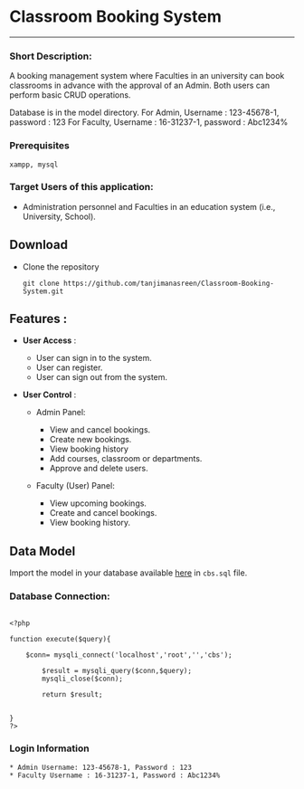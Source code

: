 # Classroom Booking System
---
### Short Description:
A booking management system where Faculties in an university can book classrooms in advance with the approval of an Admin. Both users can perform basic CRUD operations.

Database is in the model directory.
For Admin, Username : 123-45678-1, password : 123
For Faculty, Username : 16-31237-1, password : Abc1234%

### Prerequisites
```
xampp, mysql
```

### Target Users of this application:
  - Administration personnel and Faculties in an education system (i.e., University, School).

## Download 
* Clone the repository
  ```
  git clone https://github.com/tanjimanasreen/Classroom-Booking-System.git
  ```
  
## Features :
* **User Access** :
  * User can sign in to the system.
  * User can register.
  * User can sign out from the system.

* **User Control**  :
  * Admin Panel:
    * View and cancel bookings.
    * Create new bookings.
    * View booking history
    * Add courses, classroom or departments.
    * Approve and delete users.
    
  * Faculty (User) Panel:
    * View upcoming bookings.
    * Create and cancel bookings.
    * View booking history.

## Data Model
Import the model in your database available [here](https://github.com/tanjimanasreen/ClassroomBookingSystemExtended/tree/master/model) in `cbs.sql` file. 

### Database Connection:
```
  
<?php

function execute($query){

    $conn= mysqli_connect('localhost','root','','cbs');

        $result = mysqli_query($conn,$query);
        mysqli_close($conn);

        return $result;


}
?>
```
### Login Information
```
* Admin Username: 123-45678-1, Password : 123
* Faculty Username : 16-31237-1, Password : Abc1234%
```
